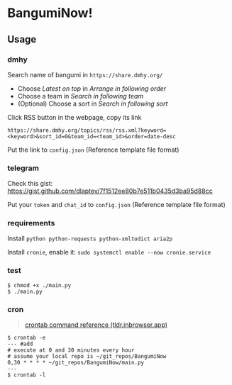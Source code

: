 # BangumiNow!

## Usage

### dmhy

Search name of bangumi in `https://share.dmhy.org/`

- Choose *Latest on top* in *Arrange in following order*
- Choose a team in *Search in following team*
- (Optional) Choose a sort in *Search in following sort*

Click RSS button in the webpage, copy its link

```
https://share.dmhy.org/topics/rss/rss.xml?keyword=<keyword>&sort_id=0&team_id=<team_id>&order=date-desc
```

Put the link to `config.json` (Reference template file format)

### telegram

Check this gist: <https://gist.github.com/dlaptev/7f1512ee80b7e511b0435d3ba95d88cc>

Put your `token` and `chat_id` to `config.json` (Reference template file format)

### requirements

Install `python python-requests python-xmltodict aria2p`

Install `cronie`, enable it: `sudo systemctl enable --now cronie.service`

### test

```shell
$ chmod +x ./main.py
$ ./main.py
```

### cron

> [crontab command reference (tldr.inbrowser.app)](https://tldr.inbrowser.app/pages/common/crontab)

```shell
$ crontab -e
--- #add
# execute at 0 and 30 minutes every hour
# assume your local repo is ~/git_repos/BangumiNow
0,30 * * * * ~/git_repos/BangumiNow/main.py
---
$ crontab -l
```

